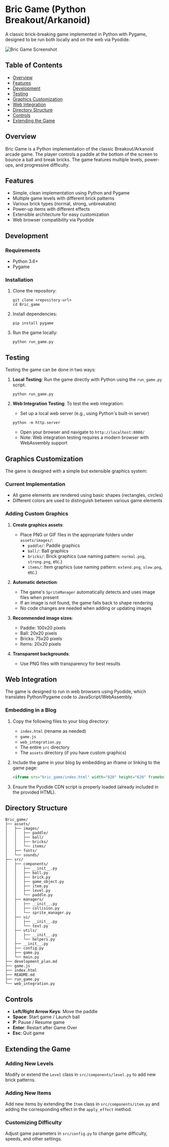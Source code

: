 # Bric Game (Python Breakout/Arkanoid)

A classic brick-breaking game implemented in Python with Pygame, designed to be run both locally and on the web via Pyodide.

![Bric Game Screenshot](assets/images/screenshot.png)

## Table of Contents
- [Overview](#overview)
- [Features](#features)
- [Development](#development)
- [Testing](#testing)
- [Graphics Customization](#graphics-customization)
- [Web Integration](#web-integration)
- [Directory Structure](#directory-structure)
- [Controls](#controls)
- [Extending the Game](#extending-the-game)

## Overview

Bric Game is a Python implementation of the classic Breakout/Arkanoid arcade game. The player controls a paddle at the bottom of the screen to bounce a ball and break bricks. The game features multiple levels, power-ups, and progressive difficulty.

## Features

- Simple, clean implementation using Python and Pygame
- Multiple game levels with different brick patterns
- Various brick types (normal, strong, unbreakable)
- Power-up items with different effects
- Extensible architecture for easy customization
- Web browser compatibility via Pyodide

## Development

### Requirements

- Python 3.6+
- Pygame

### Installation

1. Clone the repository:
   ```
   git clone <repository-url>
   cd Bric_game
   ```

2. Install dependencies:
   ```
   pip install pygame
   ```

3. Run the game locally:
   ```
   python run_game.py
   ```

## Testing

Testing the game can be done in two ways:

1. **Local Testing**:
   Run the game directly with Python using the `run_game.py` script.
   ```
   python run_game.py
   ```

2. **Web Integration Testing**:
   To test the web integration:
   - Set up a local web server (e.g., using Python's built-in server)
   ```
   python -m http.server
   ```
   - Open your browser and navigate to `http://localhost:8000/`
   - Note: Web integration testing requires a modern browser with WebAssembly support

## Graphics Customization

The game is designed with a simple but extensible graphics system:

### Current Implementation
- All game elements are rendered using basic shapes (rectangles, circles)
- Different colors are used to distinguish between various game elements

### Adding Custom Graphics
1. **Create graphics assets**:
   - Place PNG or GIF files in the appropriate folders under `assets/images/`:
     - `paddle/`: Paddle graphics
     - `ball/`: Ball graphics
     - `bricks/`: Brick graphics (use naming pattern: `normal.png`, `strong.png`, etc.)
     - `items/`: Item graphics (use naming pattern: `extend.png`, `slow.png`, etc.)

2. **Automatic detection**:
   - The game's `SpriteManager` automatically detects and uses image files when present
   - If an image is not found, the game falls back to shape rendering
   - No code changes are needed when adding or updating images

3. **Recommended image sizes**:
   - Paddle: 100x20 pixels
   - Ball: 20x20 pixels
   - Bricks: 75x20 pixels
   - Items: 20x20 pixels

4. **Transparent backgrounds**:
   - Use PNG files with transparency for best results

## Web Integration

The game is designed to run in web browsers using Pyodide, which translates Python/Pygame code to JavaScript/WebAssembly.

### Embedding in a Blog

1. Copy the following files to your blog directory:
   - `index.html` (rename as needed)
   - `game.js`
   - `web_integration.py`
   - The entire `src` directory
   - The `assets` directory (if you have custom graphics)

2. Include the game in your blog by embedding an iframe or linking to the game page:
   ```html
   <iframe src="bric_game/index.html" width="820" height="620" frameborder="0"></iframe>
   ```

3. Ensure the Pyodide CDN script is properly loaded (already included in the provided HTML).

## Directory Structure

```
Bric_game/
├── assets/
│   ├── images/
│   │   ├── paddle/
│   │   ├── ball/
│   │   ├── bricks/
│   │   └── items/
│   ├── fonts/
│   └── sounds/
├── src/
│   ├── components/
│   │   ├── __init__.py
│   │   ├── ball.py
│   │   ├── brick.py
│   │   ├── game_object.py
│   │   ├── item.py
│   │   ├── level.py
│   │   └── paddle.py
│   ├── managers/
│   │   ├── __init__.py
│   │   ├── collision.py
│   │   └── sprite_manager.py
│   ├── ui/
│   │   ├── __init__.py
│   │   └── text.py
│   ├── utils/
│   │   ├── __init__.py
│   │   └── helpers.py
│   ├── __init__.py
│   ├── config.py
│   ├── game.py
│   └── main.py
├── development_plan.md
├── game.js
├── index.html
├── README.md
├── run_game.py
└── web_integration.py
```

## Controls

- **Left/Right Arrow Keys**: Move the paddle
- **Space**: Start game / Launch ball
- **P**: Pause / Resume game
- **Enter**: Restart after Game Over
- **Esc**: Quit game

## Extending the Game

### Adding New Levels
Modify or extend the `Level` class in `src/components/level.py` to add new brick patterns.

### Adding New Items
Add new items by extending the `Item` class in `src/components/item.py` and adding the corresponding effect in the `apply_effect` method.

### Customizing Difficulty
Adjust game parameters in `src/config.py` to change game difficulty, speeds, and other settings.
